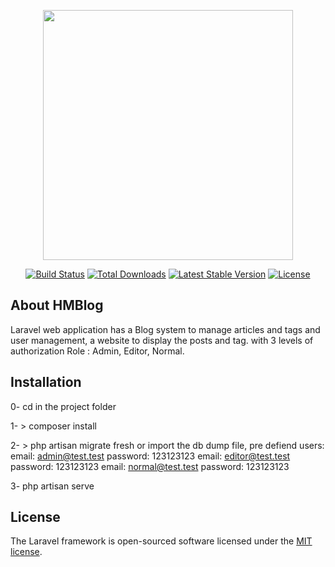 <p align="center"><img src="https://res.cloudinary.com/dtfbvvkyp/image/upload/v1566331377/laravel-logolockup-cmyk-red.svg" width="400"></p>

<p align="center">
<a href="https://travis-ci.org/laravel/framework"><img src="https://travis-ci.org/laravel/framework.svg" alt="Build Status"></a>
<a href="https://packagist.org/packages/laravel/framework"><img src="https://poser.pugx.org/laravel/framework/d/total.svg" alt="Total Downloads"></a>
<a href="https://packagist.org/packages/laravel/framework"><img src="https://poser.pugx.org/laravel/framework/v/stable.svg" alt="Latest Stable Version"></a>
<a href="https://packagist.org/packages/laravel/framework"><img src="https://poser.pugx.org/laravel/framework/license.svg" alt="License"></a>
</p>

## About HMBlog

Laravel web application has a Blog system to manage articles and tags and user management, a website to display the posts and tag.
with 3 levels of authorization Role : Admin, Editor, Normal.

## Installation
0- cd in the project folder

1- > composer install

2- > php artisan migrate fresh 
    or import the db dump file, pre defiend users: 
    email: admin@test.test password: 123123123 
    email: editor@test.test password: 123123123 
    email: normal@test.test password: 123123123 
    
3- php artisan serve

## License

The Laravel framework is open-sourced software licensed under the [MIT license](https://opensource.org/licenses/MIT).
